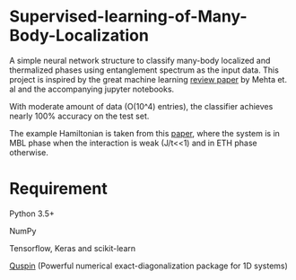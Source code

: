 # Supervised-learning-of-Many-Body-Localization
A simple neural network structure to classify many-body localized and thermalized phases using entanglement spectrum as the input data. This project is inspired by the great machine learning [review paper](https://arxiv.org/abs/1803.08823) by Mehta et. al and the accompanying jupyter notebooks.

With moderate amount of data (O(10^4) entries), the classifier achieves nearly 100% accuracy on the test set.

The example Hamiltonian is taken from this [paper](https://arxiv.org/abs/1802.10029),
where the system is in MBL phase when the interaction is weak (J/t<<1) and in ETH phase otherwise.

# Requirement
Python 3.5+

NumPy

Tensorflow, Keras and scikit-learn

[Quspin](https://github.com/weinbe58/QuSpin) (Powerful numerical exact-diagonalization package for 1D systems)
